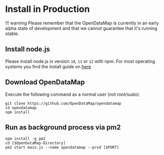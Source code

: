 # Install in Production
!!! warning
    Please remember that the OpenDataMap is currently in an early alpha state of development and that we cannot guarantee that it's running stable.

## Install node.js
Please install node.js in version `10`, `11` or `12` with npm. For most operating systems you find the install guide on [here](https://nodejs.org/en/download/package-manager/)

## Download OpenDataMap
Execute the following command as a normal user (not root/sudo):
```
git clone https://github.com/OpenDataMap/opendatamap
cd opendatamap
npm install
``` 

## Run as background process via pm2
```
npm install -g pm2
cd [$OpenDataMap-Directory]
pm2 start main.js --name opendatamap --prod [$PORT]
```